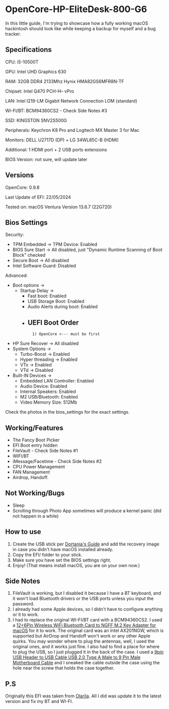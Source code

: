 # OpenCore-HP-EliteDesk-800-G6

In this little guide, I'm trying to showcase how a fully working macOS hackintosh should look like while keeping a
backup for myself and a bug tracker.

## Specifications

CPU: i5-10500T

GPU: Intel UHD Graphics 630

RAM: 32GB DDR4 2133Mhz Hynix HMA82GS6MFR8N-TF

Chipset: Intel Q470 PCH-H– vPro

LAN: Intel I219-LM Gigabit Network Connection LOM (standard)

WI-FI/BT: BCM94360CS2 - Check Side Notes #3

SSD: KINGSTON SNV2S500G

Peripherals: Keychron K8 Pro and Logitech MX Master 3 for Mac

Monitors: DELL U2717D (DP) + LG 34WL85C-B (HDMI)

Additional: 1 HDMI port + 2 USB ports extensions

BIOS Version: not sure, will update later

## Versions

OpenCore: 0.9.8

Last Update of EFI: 22/05/2024

Tested on: macOS Ventura Version 13.6.7 (22G720)

## Bios Settings

Security:

- TPM Embedded -> TPM Device: Enabled
- BIOS Sure Start -> All disabled, just "Dynamic Runtime Scanning of Boot Block" checked
- Secure Boot -> All disabled
- Intel Software Guard: Disabled

Advanced:

- Boot options ->
    - Startup Delay ->
        - Fast boot: Enabled
        - USB Storage Boot: Enabled
        - Audio Alerts during boot: Enabled
        - UEFI Boot Order
            -
                1) OpenCore <--- must be first
- HP Sure Recover -> All disabled
- System Options ->
    - Turbo-Boost -> Enabled
    - Hyper threading -> Enabled
    - VTx -> Enabled
    - VTd -> Disabled
- Built-IN Devices ->
    - Embedded LAN Controller: Enabled
    - Audio Device: Enabled
    - Internal Speakers: Enabled
    - M2 USB/Bluetooth: Enabled
    - Video Memory Size: 512Mb

Check the photos in the bios_settings for the exact settings.

## Working/Features

- The Fancy Boot Picker
- EFI Boot entry hidden
- FileVault - Check Side Notes #1
- WIFI/BT
- iMessage/Facetime - Check Side Notes #2
- CPU Power Management
- FAN Management
- Airdrop, Handoff.

## Not Working/Bugs

- Sleep
- Scrolling through Photo App sometimes will produce a kernel panic (did not happen in a while)

## How to use

1. Create the USB stick per [Dortania's Guide](https://dortania.github.io/OpenCore-Install-Guide/installer-guide/) and
   add the recovery image in case you didn't have macOS installed already.
2. Copy the EFI/ folder to your stick.
3. Make sure you have set the BIOS settings right.
4. Enjoy! (That means install macOS, you are on your own now.)

## Side Notes

1. FileVault is working, but I disabled it because I have a BT keyboard, and it won't load Bluetooth drivers or the USB
   ports unless you input the password.
2. I already had some Apple devices, so I didn't have to configure anything or it to work.
3. I had to replace the original WI-FI/BT card with a BCM94360CS2. I used
   a [12+6Pin Wireless WiFi Bluetooth Card to NGFF M.2 Key Adapter for macOS](https://www.ebay.com/itm/155877540201) for
   it to work.
   The original card was an Intel AX201NGW, which is supported but AirDrop and Handoff won't work or any other Apple
   quirks. You may wonder where to plug the antennas, well, I used the original ones, and it works just fine. 
   I also had to find a place for where to plug the USB, so I just plugged it in the back of the case. I used
   a [9pin USB Header to USB Cable USB 2.0 Type A Male to 9 Pin Male Motherboard Cable](https://www.ebay.com/itm/266202183302)
   and I sneaked the cable outside the case using the hole near the screw that holds the case together.

## P.S

Originally this EFI was taken from [Olarila](https://www.olarila.com/topic/30638-monterey-126-on-hp-prodesk-600-g6/).
All I did was update it to the latest version and fix my BT and WI-FI.
